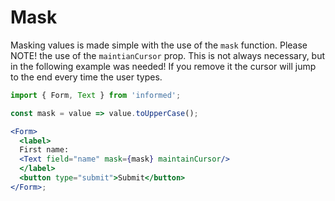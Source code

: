 # Mask

Masking values is made simple with the use of the `mask` function. Please NOTE! 
the use of the `maintianCursor` prop. This is not always necessary, but in the following
example was needed! If you remove it the cursor will jump to the end every time the user types.

<!-- STORY -->

```jsx
import { Form, Text } from 'informed';

const mask = value => value.toUpperCase();

<Form>
  <label>
  First name:
  <Text field="name" mask={mask} maintainCursor/>
  </label>
  <button type="submit">Submit</button>
</Form>;
```

